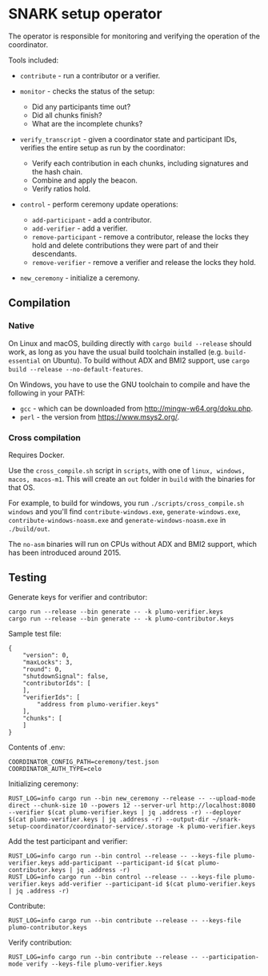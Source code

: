 # SNARK setup operator

The operator is responsible for monitoring and verifying the operation of the coordinator.

Tools included:
* `contribute` - run a contributor or a verifier.

* `monitor` - checks the status of the setup:
  * Did any participants time out?
  * Did all chunks finish?
  * What are the incomplete chunks?
  
* `verify_transcript` - given a coordinator state and participant IDs, verifies the entire setup as run by the coordinator:
  * Verify each contribution in each chunks, including signatures and the hash chain.
  * Combine and apply the beacon.
  * Verify ratios hold.
  
* `control` - perform ceremony update operations:
  * `add-participant` - add a contributor.
  * `add-verifier` - add a verifier.
  * `remove-participant` - remove a contributor, release the locks they hold and delete contributions they were part of and their descendants.
  * `remove-verifier` - remove a verifier and release the locks they hold.
  
* `new_ceremony` - initialize a ceremony.
  
## Compilation

### Native

On Linux and macOS, building directly with `cargo build --release` should work, as long as you have the usual build toolchain installed (e.g. `build-essential` on Ubuntu). To build without ADX and BMI2 support, use `cargo build --release --no-default-features`.

On Windows, you have to use the GNU toolchain to compile and have the following in your PATH:
* `gcc` - which can be downloaded from http://mingw-w64.org/doku.php.
* `perl` - the version from https://www.msys2.org/.

### Cross compilation

Requires Docker.

Use the `cross_compile.sh` script in `scripts`, with one of `linux, windows, macos, macos-m1`. This will create an `out` folder in `build` with the binaries for that OS.

For example, to build for windows, you run `./scripts/cross_compile.sh windows` and you'll find `contribute-windows.exe`, `generate-windows.exe`, `contribute-windows-noasm.exe` and `generate-windows-noasm.exe` in `./build/out`.

The `no-asm` binaries will run on CPUs without ADX and BMI2 support, which has been introduced around 2015.

## Testing

Generate keys for verifier and contributor:
```
cargo run --release --bin generate -- -k plumo-verifier.keys
cargo run --release --bin generate -- -k plumo-contributor.keys
```

Sample test file:
```
{
    "version": 0,
    "maxLocks": 3,
    "round": 0,
    "shutdownSignal": false,
    "contributorIds": [
    ],
    "verifierIds": [
        "address from plumo-verifier.keys"
    ],
    "chunks": [
    ]
}
```

Contents of .env:
```
COORDINATOR_CONFIG_PATH=ceremony/test.json
COORDINATOR_AUTH_TYPE=celo
```

Initializing ceremony:
```
RUST_LOG=info cargo run --bin new_ceremony --release -- --upload-mode direct --chunk-size 10 --powers 12 --server-url http://localhost:8080 --verifier $(cat plumo-verifier.keys | jq .address -r) --deployer $(cat plumo-verifier.keys | jq .address -r) --output-dir ~/snark-setup-coordinator/coordinator-service/.storage -k plumo-verifier.keys
```

Add the test participant and verifier:
```
RUST_LOG=info cargo run --bin control --release -- --keys-file plumo-verifier.keys add-participant --participant-id $(cat plumo-contributor.keys | jq .address -r)
RUST_LOG=info cargo run --bin control --release -- --keys-file plumo-verifier.keys add-verifier --participant-id $(cat plumo-verifier.keys | jq .address -r)
```

Contribute:
```
RUST_LOG=info cargo run --bin contribute --release -- --keys-file plumo-contributor.keys
```

Verify contribution:
```
RUST_LOG=info cargo run --bin contribute --release -- --participation-mode verify --keys-file plumo-verifier.keys
```
